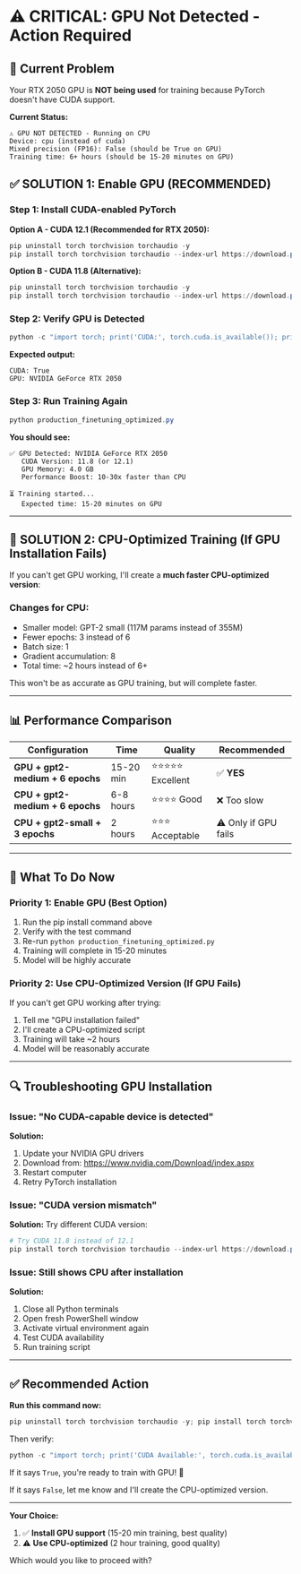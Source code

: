 # ⚠️ CRITICAL: GPU Not Detected - Action Required

## 🚨 Current Problem

Your RTX 2050 GPU is **NOT being used** for training because PyTorch doesn't have CUDA support.

**Current Status:**
```
⚠️ GPU NOT DETECTED - Running on CPU
Device: cpu (instead of cuda)
Mixed precision (FP16): False (should be True on GPU)
Training time: 6+ hours (should be 15-20 minutes on GPU)
```

## ✅ SOLUTION 1: Enable GPU (RECOMMENDED)

### Step 1: Install CUDA-enabled PyTorch

**Option A - CUDA 12.1 (Recommended for RTX 2050):**
```powershell
pip uninstall torch torchvision torchaudio -y
pip install torch torchvision torchaudio --index-url https://download.pytorch.org/whl/cu121
```

**Option B - CUDA 11.8 (Alternative):**
```powershell
pip uninstall torch torchvision torchaudio -y
pip install torch torchvision torchaudio --index-url https://download.pytorch.org/whl/cu118
```

### Step 2: Verify GPU is Detected

```powershell
python -c "import torch; print('CUDA:', torch.cuda.is_available()); print('GPU:', torch.cuda.get_device_name(0) if torch.cuda.is_available() else 'Not detected')"
```

**Expected output:**
```
CUDA: True
GPU: NVIDIA GeForce RTX 2050
```

### Step 3: Run Training Again

```powershell
python production_finetuning_optimized.py
```

**You should see:**
```
✅ GPU Detected: NVIDIA GeForce RTX 2050
   CUDA Version: 11.8 (or 12.1)
   GPU Memory: 4.0 GB
   Performance Boost: 10-30x faster than CPU

⏳ Training started...
   Expected time: 15-20 minutes on GPU
```

---

## 🔄 SOLUTION 2: CPU-Optimized Training (If GPU Installation Fails)

If you can't get GPU working, I'll create a **much faster CPU-optimized version**:

### Changes for CPU:
- Smaller model: GPT-2 small (117M params instead of 355M)
- Fewer epochs: 3 instead of 6
- Batch size: 1
- Gradient accumulation: 8
- Total time: ~2 hours instead of 6+

This won't be as accurate as GPU training, but will complete faster.

---

## 📊 Performance Comparison

| Configuration | Time | Quality | Recommended |
|--------------|------|---------|-------------|
| **GPU + gpt2-medium + 6 epochs** | 15-20 min | ⭐⭐⭐⭐⭐ Excellent | ✅ **YES** |
| **CPU + gpt2-medium + 6 epochs** | 6-8 hours | ⭐⭐⭐⭐ Good | ❌ Too slow |
| **CPU + gpt2-small + 3 epochs** | 2 hours | ⭐⭐⭐ Acceptable | ⚠️ Only if GPU fails |

---

## 🎯 What To Do Now

### Priority 1: Enable GPU (Best Option)
1. Run the pip install command above
2. Verify with the test command
3. Re-run `python production_finetuning_optimized.py`
4. Training will complete in 15-20 minutes
5. Model will be highly accurate

### Priority 2: Use CPU-Optimized Version (If GPU Fails)
If you can't get GPU working after trying:
1. Tell me "GPU installation failed"
2. I'll create a CPU-optimized script
3. Training will take ~2 hours
4. Model will be reasonably accurate

---

## 🔍 Troubleshooting GPU Installation

### Issue: "No CUDA-capable device is detected"
**Solution:**
1. Update your NVIDIA GPU drivers
2. Download from: https://www.nvidia.com/Download/index.aspx
3. Restart computer
4. Retry PyTorch installation

### Issue: "CUDA version mismatch"
**Solution:**
Try different CUDA version:
```powershell
# Try CUDA 11.8 instead of 12.1
pip install torch torchvision torchaudio --index-url https://download.pytorch.org/whl/cu118
```

### Issue: Still shows CPU after installation
**Solution:**
1. Close all Python terminals
2. Open fresh PowerShell window
3. Activate virtual environment again
4. Test CUDA availability
5. Run training script

---

## ✅ Recommended Action

**Run this command now:**
```powershell
pip uninstall torch torchvision torchaudio -y; pip install torch torchvision torchaudio --index-url https://download.pytorch.org/whl/cu121
```

Then verify:
```powershell
python -c "import torch; print('CUDA Available:', torch.cuda.is_available())"
```

If it says `True`, you're ready to train with GPU! 🚀

If it says `False`, let me know and I'll create the CPU-optimized version.

---

**Your Choice:**
1. ✅ **Install GPU support** (15-20 min training, best quality)
2. ⚠️ **Use CPU-optimized** (2 hour training, good quality)

Which would you like to proceed with?
